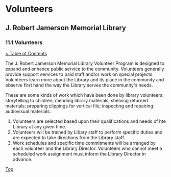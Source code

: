<head>
	<link rel="stylesheet" type="text/css" href="../main.css">
</head>

[0]: ../README.md
[11.1]: retention-of-records.md

# Volunteers
## J. Robert Jamerson Memorial Library
### 11.1 Volunteers
[< Table of Contents][0]

The J. Robert Jamerson Memorial Library Volunteer Program is designed to expand and enhance public service to the community. Volunteers generally provide support services to paid staff and/or work on special projects. Volunteers learn more about the Library and its place in the community and observe first hand the way the Library serves the community's needs.

These are some kinds of work which have been done by library volunteers: storytelling to children; mending library materials; shelving returned materials; preparing clippings for vertical file; inspecting and repairing audiovisual materials.

1. Volunteers are selected based upon their qualifications and needs of hte Library at any given time.
2. Volunteers will be trained by Libary staff to perform specific duties and are expected to take directions from the Library staff.
3. Work schedules and specific time commitments will be arranged by each volunteer and the Library Director. Volunteers who cannot meet a scheduled work assignment must inform the Library Director in advance.

[Top][11.1]
